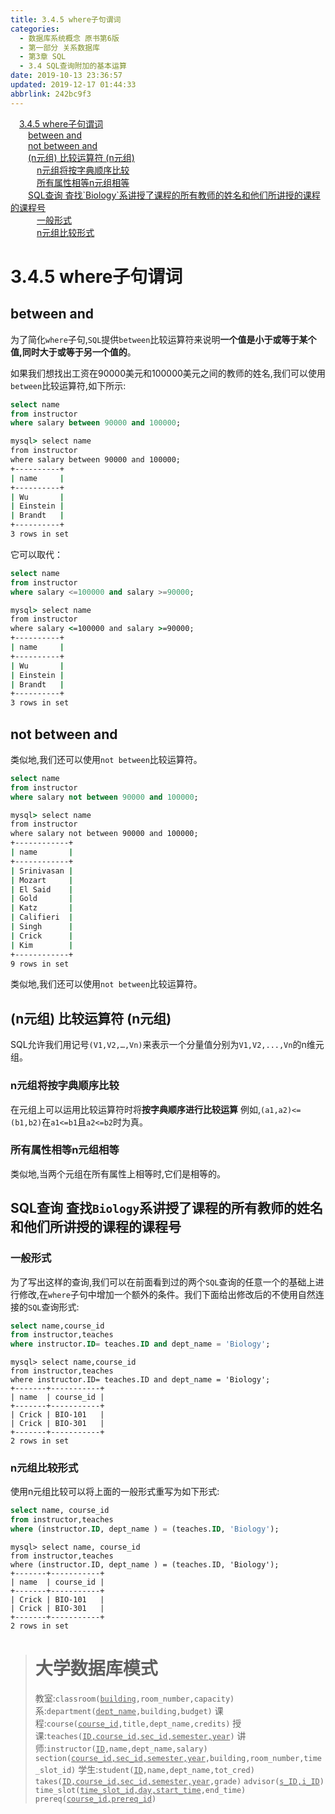 ```yaml
---
title: 3.4.5 where子句谓词
categories: 
  - 数据库系统概念 原书第6版
  - 第一部分 关系数据库
  - 第3章 SQL
  - 3.4 SQL查询附加的基本运算
date: 2019-10-13 23:36:57
updated: 2019-12-17 01:44:33
abbrlink: 242bc9f3
---
```

<div id='my_toc'><a href="/ReadingNotes/242bc9f3/#3.4.5-where子句谓词" class="header_1">3.4.5 where子句谓词</a><br><a href="/ReadingNotes/242bc9f3/#between-and" class="header_2">between and</a><br><a href="/ReadingNotes/242bc9f3/#not-between-and" class="header_2">not between and</a><br><a href="/ReadingNotes/242bc9f3/#-n元组-比较运算符-n元组" class="header_2">(n元组) 比较运算符 (n元组)</a><br><a href="/ReadingNotes/242bc9f3/#n元组将按字典顺序比较" class="header_3">n元组将按字典顺序比较</a><br><a href="/ReadingNotes/242bc9f3/#所有属性相等n元组相等" class="header_3">所有属性相等n元组相等</a><br><a href="/ReadingNotes/242bc9f3/#SQL查询-査找-Biology-系讲授了课程的所有教师的姓名和他们所讲授的课程的课程号" class="header_2">SQL查询 査找`Biology`系讲授了课程的所有教师的姓名和他们所讲授的课程的课程号</a><br><a href="/ReadingNotes/242bc9f3/#一般形式" class="header_3">一般形式</a><br><a href="/ReadingNotes/242bc9f3/#n元组比较形式" class="header_3">n元组比较形式</a><br></div>
<style>
    .header_1{
        margin-left: 1em;
    }
    .header_2{
        margin-left: 2em;
    }
    .header_3{
        margin-left: 3em;
    }
    .header_4{
        margin-left: 4em;
    }
    .header_5{
        margin-left: 5em;
    }
    .header_6{
        margin-left: 6em;
    }
</style>
<!--more-->
<script>if (navigator.platform.search('arm')==-1){document.getElementById('my_toc').style.display = 'none';}
var e,p = document.getElementsByTagName('p');while (p.length>0) {e = p[0];e.parentElement.removeChild(e);}
</script>

<!--end-->
<!--SSTStart-->
# 3.4.5 where子句谓词 #
## between and ##
为了简化`where`子句,`SQL`提供`between`比较运算符来说明**一个值是小于或等于某个值,同时大于或等于另一个值的**。

如果我们想找出工资在90000美元和100000美元之间的教师的姓名,我们可以使用`between`比较运算符,如下所示:
```sql
select name
from instructor
where salary between 90000 and 100000;
```

```cmd
mysql> select name
from instructor
where salary between 90000 and 100000;
+----------+
| name     |
+----------+
| Wu       |
| Einstein |
| Brandt   |
+----------+
3 rows in set
```
它可以取代：
```sql
select name
from instructor
where salary <=100000 and salary >=90000;
```
```cmd
mysql> select name
from instructor
where salary <=100000 and salary >=90000;
+----------+
| name     |
+----------+
| Wu       |
| Einstein |
| Brandt   |
+----------+
3 rows in set
```
## not between and ##
类似地,我们还可以使用`not between`比较运算符。
```sql
select name
from instructor
where salary not between 90000 and 100000;
```

```cmd
mysql> select name
from instructor
where salary not between 90000 and 100000;
+------------+
| name       |
+------------+
| Srinivasan |
| Mozart     |
| El Said    |
| Gold       |
| Katz       |
| Califieri  |
| Singh      |
| Crick      |
| Kim        |
+------------+
9 rows in set
```
类似地,我们还可以使用`not between`比较运算符。

## (n元组) 比较运算符 (n元组) ##
SQL允许我们用记号`(V1,V2,…,Vn)`来表示一个分量值分别为`V1,V2,...,Vn`的n维元组。
### n元组将按字典顺序比较 ###
在元组上可以运用比较运算符时将**按字典顺序进行比较运算**
例如,`(a1,a2)<=(b1,b2)`在`a1<=b1`且`a2<=b2`时为真。
### 所有属性相等n元组相等 ###
类似地,当两个元组在所有属性上相等时,它们是相等的。

## SQL查询 査找`Biology`系讲授了课程的所有教师的姓名和他们所讲授的课程的课程号 ##
### 一般形式 ###
为了写出这样的查询,我们可以在前面看到过的两个`SQL`查询的任意一个的基础上进行修改,在`where`子句中增加一个额外的条件。我们下面给出修改后的不使用自然连接的`SQL`查询形式:
```sql
select name,course_id
from instructor,teaches
where instructor.ID= teaches.ID and dept_name = 'Biology';
```
```
mysql> select name,course_id
from instructor,teaches
where instructor.ID= teaches.ID and dept_name = 'Biology';
+-------+-----------+
| name  | course_id |
+-------+-----------+
| Crick | BIO-101   |
| Crick | BIO-301   |
+-------+-----------+
2 rows in set
```
### n元组比较形式 ###
使用n元组比较可以将上面的一般形式重写为如下形式:
```sql
select name, course_id
from instructor,teaches
where (instructor.ID, dept_name ) = (teaches.ID, 'Biology');
```

```
mysql> select name, course_id
from instructor,teaches
where (instructor.ID, dept_name ) = (teaches.ID, 'Biology');
+-------+-----------+
| name  | course_id |
+-------+-----------+
| Crick | BIO-101   |
| Crick | BIO-301   |
+-------+-----------+
2 rows in set
```
<!--SSTStop-->
> # 大学数据库模式 #
> 教室:<code>classroom(<u>building</u>,room_number,capacity)</code>
> 系:<code>department(<u>dept_name</u>,building,budget)</code>
> 课程:<code>course(<u>course_id</u>,title,dept_name,credits)</code>
> 授课:<code>teaches(<u>ID,course_id,sec_id,semester,year</u>)</code>
> 讲师:<code>instructor(<u>ID</u>,name,dept_name,salary)</code>
> <code>section(<u>course_id,sec_id,semester,year</u>,building,room_number,time_slot_id)</code>
> 学生:<code>student(<u>ID</u>,name,dept_name,tot_cred)</code>
> <code>takes(<u>ID,course_id,sec_id,semester,year</u>,grade)</code>
> <code>advisor(<u>s_ID,i_ID</u>)</code>
> <code>time_slot(<u>time_slot_id,day,start_time</u>,end_time)</code>
> <code>prereq(<u>course_id,prereq_id</u>)</code>

